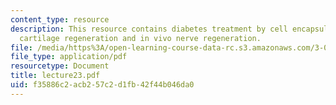 ```yaml
---
content_type: resource
description: This resource contains diabetes treatment by cell encapsulation, in vitro
  cartilage regeneration and in vivo nerve regeneration.
file: /media/https%3A/open-learning-course-data-rc.s3.amazonaws.com/3-051j-materials-for-biomedical-applications-spring-2006/f35886c2acb257c2d1fb42f44b046da0_lecture23.pdf
file_type: application/pdf
resourcetype: Document
title: lecture23.pdf
uid: f35886c2-acb2-57c2-d1fb-42f44b046da0
---
```

